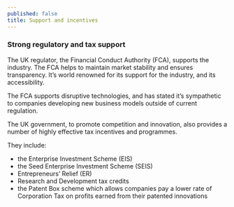 ```yaml
---
published: false
title: Support and incentives
---
```

### Strong regulatory and tax support
 
The UK regulator, the Financial Conduct Authority (FCA), supports the industry. The FCA  helps to maintain market stability and ensures transparency. It’s world renowned for its support for the industry, and its accessibility.
 
The FCA supports disruptive technologies, and has stated it’s sympathetic to companies developing new business models outside of current regulation.
 
The UK government, to promote competition and innovation, also provides a number of highly effective tax incentives and programmes.

They include:

- the Enterprise Investment Scheme (EIS)
- the Seed Enterprise Investment Scheme (SEIS)
- Entrepreneurs’ Relief (ER)
- Research and Development tax credits
- the Patent Box scheme which allows companies pay a lower rate of Corporation Tax on profits earned from their patented innovations

